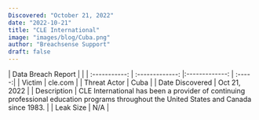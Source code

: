 ```yaml
---
Discovered: "October 21, 2022"
date: "2022-10-21"
title: "CLE International"
image: "images/blog/Cuba.png"
author: "Breachsense Support"
draft: false
---
```


| Data Breach Report           |              | 
| :-----------: | :-------------:     |:-------------:    | :-----:|
| Victim      | cle.com      | 
| Threat Actor      | Cuba      | 
| Date Discovered      | Oct 21, 2022      | 
| Description      | CLE International has been a provider of continuing professional education programs throughout the United States and Canada since 1983.      | 
| Leak Size      | N/A      | 

